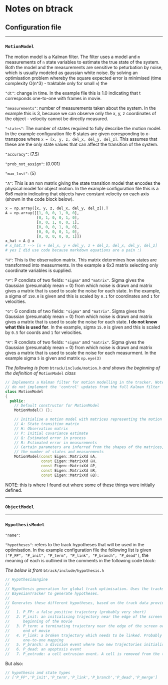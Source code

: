 # Notes on btrack
## Configuration file
---
### `MotionModel`
The motion model is a Kalman filter. The filter uses a model and `m` measurements of `n` state variables to estimate the true state of the system. Both the model and the measurements are sensitive to peturbation by noise, which is usually modeled as gaussian white noise. By solving an optimisation problem whereby the square expected error is minimised (time complexity O(n^3) - traktable only for small `n`) the 

`"dt"`: change in time. In the example file this is 1.0 indicating that t corresponds one-to-one with frames in movie.

`"measurements"`: number of measurements taken about the system. In the example this is 3, because we can observe only the x, y, z coordinates of the object - velocity cannot be directly measured. 

`"states"`: The number of states required to fully describe the motion model. In the example configuration file 6 states are given coresponding to x-transpose where `x = [x, y, z, del_x, del_y, del_z]`. This assumes that these are the only state values that can affect the transition of the system.

`"accuracy"`: (7.5)

`"prob_not_assign"`: (0.001)

`"max_lost"`: (5)


`"A"`: This is an nxn matrix giving the state transition model that encodes the physical model for object motion. In the example configuration file this is a 6x6 matrix indicating that objects have constant velocity on each axis (shown in the code block below).

```Python
x = np.array([x, y, z, del_x, del_y, del_z]).T
A = np.array([[1, 0, 0, 1, 0, 0], 
              [0, 1, 0, 0, 1, 0], 
              [0, 0, 1, 0, 0, 1],
              [0, 0, 0, 1, 0, 0],
              [0, 0, 0, 0, 1, 0], 
              [0, 0, 0, 0, 0, 1]])
x_hat = A @ x
# x_hat.T --> [x + del_x, y + del_y, z + del_z, del_x, del_y, del_z]
# yes I did use code because markdown equations are a pain :)
``` 

`"H"`: This is the observation matrix. This matrix determines how states are transformed into measurments. In the example a 6x3 matrix selecting only coordinate variables is supplied. 

`"P"`: P condists of two fields: `"sigma"` and `"matrix"`. Sigma gives the Gaussian (presumably mean = 0) from which noise is drawn and matrix gives a matrix that is used to scale the noise for each state. In the example, a sigma of `150.0` is given and this is scaled by `0.1` for coordinates and `1` for velocities.

`"G"`: G condists of two fields: `"sigma"` and `"matrix"`. Sigma gives the Gaussian (presumably mean = 0) from which noise is drawn and matrix gives a matrix that is used to scale the noise for each state. __I do not know what this is used for__. In the example, sigma `15.0` is given and this is scaled by `0.5` for coords and `1` for velocities.

`"R"`: R condists of two fields: `"sigma"` and `"matrix"`. Sigma gives the Gaussian (presumably mean = 0) from which noise is drawn and matrix gives a matrix that is used to scale the noise for each measurment. In the example sigma `5` is given and matrix `np.eye(3)`


*The following is from* `btrack/include/motion.h` *and shows the beginning of the definition of* `MotionModel` *class*
```C++
// Implements a Kalman filter for motion modelling in the tracker. Note that we
// do not implement the 'control' updates from the full Kalman filter
class MotionModel
{
  public:
    // Default constructor for MotionModel
    MotionModel() {};

    // Initialise a motion model with matrices representing the motion model.
    // A: State transition matrix
    // H: Observation matrix
    // P: Initial covariance estimate
    // Q: Estimated error in process
    // R: Estimated error in measurements
    // Certain parameters are inferred from the shapes of the matrices, such as
    // the number of states and measurements
    MotionModel(const Eigen::MatrixXd &A,
                const Eigen::MatrixXd &H,
                const Eigen::MatrixXd &P,
                const Eigen::MatrixXd &R,
                const Eigen::MatrixXd &Q);
```
NOTE: this is where I found out where some of these things were initially defined. 

---
### `ObjectModel`

---
### `HypothesisModel`

`"name"`:

`"hypotheses"`: refers to the track hypotheses that will be used in the optimisation. In the example configuration file the following list is given `["P_FP", "P_init", "P_term", "P_link", "P_branch", "P_dead"]`, the meaning of each is outlined in the comments in the following code block:

*The below is from* `btrack/include/hypothesis.h`
```C++
// HypothesisEngine
//
// Hypothesis generation for global track optimisation. Uses the tracks from
// BayesianTracker to generate hypotheses.
//
// Generates these different hypotheses, based on the track data provided:
//
//   1. P_FP: a false positive trajectory (probably very short)
//   2. P_init: an initialising trajectory near the edge of the screen or
//      beginning of the movie
//   3. P_term: a terminating trajectory near the edge of the screen or
//      end of movie
//   4. P_link: a broken trajectory which needs to be linked. Probably a
//      one-to-one mapping
//   5. P_branch: a division event where two new trajectories initialise
//   6. P_dead: an apoptosis event
//   7. P_extrude: a cell extrusion event. A cell is removed from the tissue.
```
But also:
```C++
// hypothesis and state types
// ['P_FP','P_init','P_term','P_link','P_branch','P_dead','P_merge']
```

